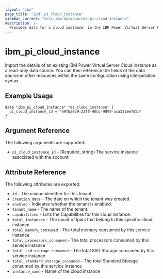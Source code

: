 ```yaml
---
layout: "ibm"
page_title: "IBM: pi_cloud_instance"
sidebar_current: "docs-ibm-datasources-pi-cloud-instance"
description: |-
  Provides data for a cloud instance  in the IBM Power Virtual Server Cloud.
---
```


# ibm\_pi_cloud_instance

Import the details of an existing IBM Power Virtual Server Cloud Instance as a read-only data source. You can then reference the fields of the data source in other resources within the same configuration using interpolation syntax.

## Example Usage

```hcl
data "ibm_pi_cloud_instance" "ds_cloud_instance" {
  pi_cloud_instance_id = "49fba6c9-23f8-40bc-9899-aca322ee7d5b"
}
```

## Argument Reference

The following arguments are supported:

* `pi_cloud_instance_id` - (Required, string) The service instance associated with the account

## Attribute Reference

The following attributes are exported:

* `id` - The unique identifier for this tenant.
* `creation_date` - The date on which the tenant was created.
* `enabled` - Indicates whether the tenant is enabled.
* `tenant_name` - The name of the tenant.
* `capabilities` - Lists the Capabilities for this cloud instance.
* `total_instances` - The count of lpars that belong to this specific cloud instance
* `total_memory_consumed` - The total memory consumed by this service instance
* `total_processors_consumed` - The total processors consumed by this service instance
* `total_ssd_storage_consumed` - The total SSD Storage consumed by this service instance
* `total_standard_storage_consumed` - The total Standard Storage consumed by this service instance
* `instance_name` - Name of the cloud instance
  
